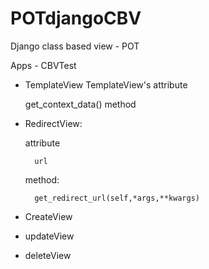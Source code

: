 POTdjangoCBV
============

Django class based view - POT




Apps - CBVTest

* TemplateView 
    TemplateView's attribute 

    get_context_data() method

* RedirectView:

    attribute

        url

    method:

        get_redirect_url(self,*args,**kwargs)

* CreateView
* updateView
* deleteView
